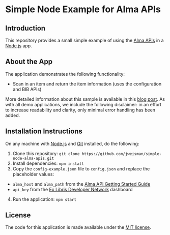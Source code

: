 # Simple Node Example for Alma APIs
Introduction
------------
This repository provides a small simple example of using the [Alma APIs](https://developers.exlibrisgroup.com/alma/apis) in a [Node.js](https://nodejs.org/) app.

About the App
-------------
The application demonstrates the following functionality:
* Scan in an item and return the item information (uses the configuration and BIB APIs)

More detailed information about this sample is available in this [blog post](https://developers.exlibrisgroup.com/blog/Using-the-Alma-APIs-with-Node). As with all demo applications, we include the following disclaimer: in an effort to increase readability and clarity, only minimal error handling has been added.

Installation Instructions
-------------------------
On any machine with [Node.js](https://nodejs.org) and [Git](http://git-scm.com/) installed, do the following:

1. Clone this repository: `git clone https://github.com/jweisman/simple-node-alma-apis.git`
2. Install dependencies: `npm install`
3. Copy the `config-example.json` file to `config.json` and replace the placeholder values:
  * `alma_host` and `alma_path` from the [Alma API Getting Started Guide](https://developers.exlibrisgroup.com/alma/apis)
  * `api_key` from the [Ex Libris Developer Network](https://developers.exlibrisgroup.com/) dashboard
4. Run the application: `npm start`

License
-------
The code for this application is made available under the [MIT license](http://opensource.org/licenses/MIT).
